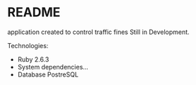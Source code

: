 # README

application created to control traffic fines
Still in Development.

Technologies:
* Ruby 2.6.3
* System dependencies...
* Database PostreSQL

<!-- Configuration -->
<!--* How to run the test suite-->
<!--* Services (job queues, cache servers, search engines, etc.)-->
<!--* Deployment instructions-->
